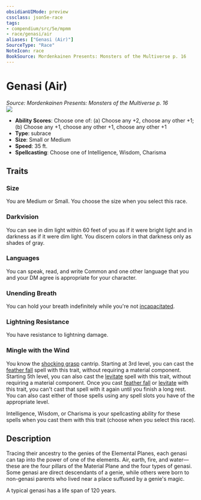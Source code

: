 ```yaml
---
obsidianUIMode: preview
cssclass: json5e-race
tags:
- compendium/src/5e/mpmm
- race/genasi/air
aliases: ["Genasi (Air)"]
SourceType: "Race"
NoteIcon: race
BookSource: Mordenkainen Presents: Monsters of the Multiverse p. 16
---
```

# Genasi (Air)
*Source: Mordenkainen Presents: Monsters of the Multiverse p. 16*  
![](/2-Mechanics/CLI/races/img/genasi.webp#right)  

- **Ability Scores**: Choose one of: (a) Choose any +2, choose any other +1; (b) Choose any +1, choose any other +1, choose any other +1
- **Type**: subrace
- **Size**: Small or Medium
- **Speed**: 35 ft.
- **Spellcasting**: Choose one of Intelligence, Wisdom, Charisma

## Traits

### Size

You are Medium or Small. You choose the size when you select this race.

### Darkvision

You can see in dim light within 60 feet of you as if it were bright light and in darkness as if it were dim light. You discern colors in that darkness only as shades of gray.

### Languages

You can speak, read, and write Common and one other language that you and your DM agree is appropriate for your character.

### Unending Breath

You can hold your breath indefinitely while you're not [incapacitated](/2-Mechanics/CLI/rules/conditions.md#incapacitated).

### Lightning Resistance

You have resistance to lightning damage.

### Mingle with the Wind

You know the [shocking grasp](/2-Mechanics/CLI/spells/shocking-grasp.md) cantrip. Starting at 3rd level, you can cast the [feather fall](/2-Mechanics/CLI/spells/feather-fall.md) spell with this trait, without requiring a material component. Starting 5th level, you can also cast the [levitate](/2-Mechanics/CLI/spells/levitate.md) spell with this trait, without requiring a material component. Once you cast [feather fall](/2-Mechanics/CLI/spells/feather-fall.md) or [levitate](/2-Mechanics/CLI/spells/levitate.md) with this trait, you can't cast that spell with it again until you finish a long rest. You can also cast either of those spells using any spell slots you have of the appropriate level.

Intelligence, Wisdom, or Charisma is your spellcasting ability for these spells when you cast them with this trait (choose when you select this race).

## Description

Tracing their ancestry to the genies of the Elemental Planes, each genasi can tap into the power of one of the elements. Air, earth, fire, and water—these are the four pillars of the Material Plane and the four types of genasi. Some genasi are direct descendants of a genie, while others were born to non-genasi parents who lived near a place suffused by a genie's magic.

A typical genasi has a life span of 120 years.